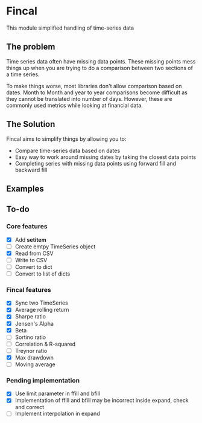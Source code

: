 # Fincal
This module simplified handling of time-series data

## The problem
Time series data often have missing data points. These missing points mess things up when you are trying to do a comparison between two sections of a time series.

To make things worse, most libraries don't allow comparison based on dates. Month to Month and year to year comparisons become difficult as they cannot be translated into number of days. However, these are commonly used metrics while looking at financial data.

## The Solution
Fincal aims to simplify things by allowing you to:
* Compare time-series data based on dates
* Easy way to work around missing dates by taking the closest data points
* Completing series with missing data points using forward fill and backward fill

## Examples



## To-do

### Core features
- [x] Add __setitem__
- [ ] Create emtpy TimeSeries object
- [x] Read from CSV
- [ ] Write to CSV
- [ ] Convert to dict
- [ ] Convert to list of dicts
### Fincal features
- [x] Sync two TimeSeries
- [x] Average rolling return
- [x] Sharpe ratio
- [x] Jensen's Alpha
- [x] Beta
- [ ] Sortino ratio
- [ ] Correlation & R-squared
- [ ] Treynor ratio
- [x] Max drawdown
- [ ] Moving average

### Pending implementation
- [x] Use limit parameter in ffill and bfill
- [x] Implementation of ffill and bfill may be incorrect inside expand, check and correct
- [ ] Implement interpolation in expand